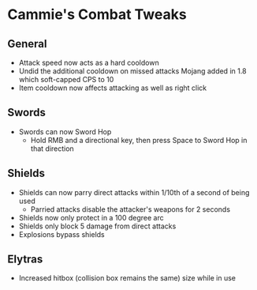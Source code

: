 # Cammie's Combat Tweaks

## General
- Attack speed now acts as a hard cooldown
- Undid the additional cooldown on missed attacks Mojang added in 1.8 which soft-capped CPS to 10
- Item cooldown now affects attacking as well as right click

## Swords
- Swords can now Sword Hop
  - Hold RMB and a directional key, then press Space to Sword Hop in that direction

## Shields
- Shields can now parry direct attacks within 1/10th of a second of being used
  - Parried attacks disable the attacker's weapons for 2 seconds
- Shields now only protect in a 100 degree arc
- Shields only block 5 damage from direct attacks
- Explosions bypass shields

## Elytras
- Increased hitbox (collision box remains the same) size while in use
